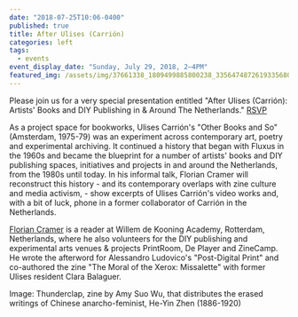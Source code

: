 ```yaml
---
date: "2018-07-25T10:06-0400"
published: true
title: After Ulises (Carrión)
categories: left
tags:
  - events
event_display_date: "Sunday, July 29, 2018, 2–4PM"
featured_img: /assets/img/37661338_1809499885800238_3356474872619335680_o.jpg
---
```


Please join us for a very special presentation entitled "After Ulises (Carrión): Artists' Books and DIY Publishing in & Around The Netherlands." [RSVP](https://www.facebook.com/events/442920809507833/)

As a project space for bookworks, Ulises Carrión's "Other Books and So" (Amsterdam, 1975-79) was an experiment across contemporary art, poetry and experimental archiving. It continued a history that began with Fluxus in the 1960s and became the blueprint for a number of artists' books and DIY publishing spaces, initiatives and projects in and around the Netherlands, from the 1980s until today. In his informal talk, Florian Cramer will reconstruct this history - and its contemporary overlaps with zine culture and media activism, - show excerpts of Ulises Carrión's video works and, with a bit of luck, phone in a former collaborator of Carrión in the Netherlands.

[Florian Cramer](https://www.phdarts.eu/Supervisors/FlorianCramer) is a reader at Willem de Kooning Academy, Rotterdam, Netherlands, where he also volunteers for the DIY publishing and experimental arts venues & projects PrintRoom, De Player and ZineCamp. He wrote the afterword for Alessandro Ludovico's "Post-Digital Print" and co-authored the zine "The Moral of the Xerox: Missalette" with former Ulises resident Clara Balaguer.

Image: Thunderclap, zine by Amy Suo Wu, that distributes the erased writings of Chinese anarcho-feminist, He-Yin Zhen (1886-1920)
